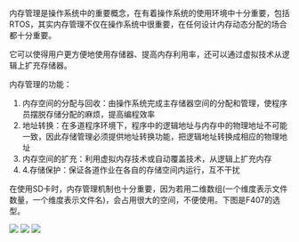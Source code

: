 <p>内存管理是操作系统中的重要概念，在有着操作系统的使用环境中十分重要，包括RTOS，其实内存管理不仅在操作系统中很重要，在任何设计内存动态分配的场合都十分重要。</p>
<p>它可以使得用户更方便地使用存储器、提高内存利用率，还可以通过虚拟技术从逻辑上扩充存储器。</p>
<p>内存管理的功能：</p>
<ol>
  <li>内存空间的分配与回收：由操作系统完成主存储器空间的分配和管理，使程序员摆脱存储分配的麻烦，提高编程效率
  </li>
  <li>地址转换：在多道程序环境下，程序中的逻辑地址与内存中的物理地址不可能一致，因此存储管理必须提供地址转换功能，把逻辑地址转换成相应的物理地址
  </li>
  <li>内存空间的扩充：利用虚拟内存技术或自动覆盖技术，从逻辑上扩充内存
  </li>
  <li>4.存储保护：保证各道作业在各自的存储空间内运行，互不干扰
  </li>
</ol>
<p>在使用SD卡时，内存管理机制也十分重要，因为若用二维数组(一个维度表示文件数量，一个维度表示文件名)，会占用很大的空间，不便使用。下图是F407的选型。</p>
<img src='https://github.com/xjc147896325/Cross-hardware-recording/F407_3.png'>
<img src='https://github.com/xjc147896325/Cross-hardware-recording/F407_2.png'>
<img src='https://github.com/xjc147896325/Cross-hardware-recording/F407_1.png'>
<p></p>
<p></p>
<p></p>
<p></p>
<p></p>
<p></p>
<p></p>
<p></p>
<p></p>
<p></p>
<p></p>
<p></p>
<p></p>
<p></p>
<p></p>
<p></p>
<p></p>
<p></p>
<p></p>
<p></p>
<p></p>
<p></p>
<p></p>
<p></p>
<p></p>
<p></p>
<p></p>
<p></p>
<p></p>
<p></p>
<p></p>
<p></p>
<p></p>
<p></p>
<p></p>
<p></p>
<p></p>
<p></p>
<p></p>
<p></p>
<p></p>
<p></p>
<p></p>
<p></p>
<p></p>
<p></p>
<p></p>
<p></p>
<p></p>
